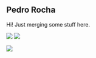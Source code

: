 <h2>Pedro Rocha</h2> 
<p>Hi! Just merging some stuff here.</p>
<p></p>
<a href="https://www.linkedin.com/in/pedro-m-rocha" target="_blank"><img src="https://img.shields.io/badge/-LinkedIn-000000?&style=for-the-badge&logo=linkedin&logoColor=blue"></a>
<a href = "mailto:pedromrochas@outlook.com" target="_blank"><img src="https://img.shields.io/badge/Email-000000?style=for-the-badge&logo=gmail&logoColor=D14836"></a>
<p>
    <div align="left">
        <a href="https://github-profile-summary-cards.vercel.app/api/cards/stats?username=pedrorochaosx&theme=github_dark" target="_blank"><img src="https://github-profile-summary-cards.vercel.app/api/cards/stats?username=pedrorochaosx&theme=github_dark"></a>
    </div>
</p>    
